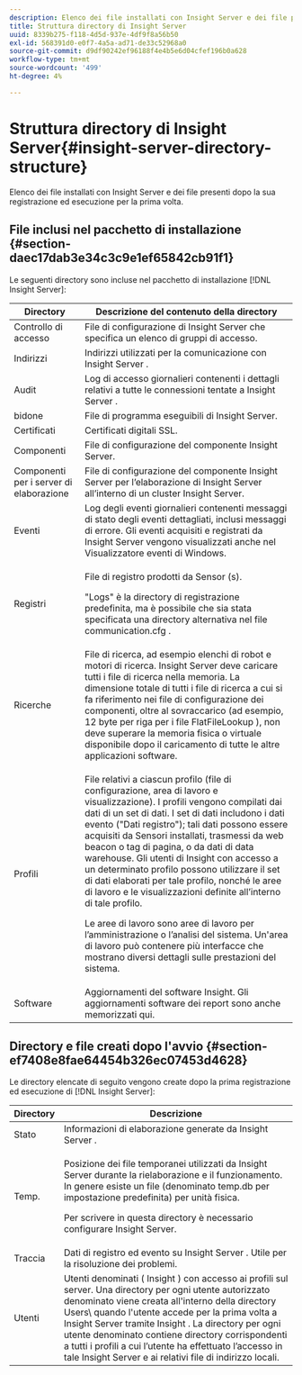 ```yaml
---
description: Elenco dei file installati con Insight Server e dei file presenti dopo la sua registrazione ed esecuzione per la prima volta.
title: Struttura directory di Insight Server
uuid: 8339b275-f118-4d5d-937e-4df9f8a56b50
exl-id: 568391d0-e0f7-4a5a-ad71-de33c52968a0
source-git-commit: d9df90242ef96188f4e4b5e6d04cfef196b0a628
workflow-type: tm+mt
source-wordcount: '499'
ht-degree: 4%

---
```


# Struttura directory di Insight Server{#insight-server-directory-structure}

Elenco dei file installati con Insight Server e dei file presenti dopo la sua registrazione ed esecuzione per la prima volta.

## File inclusi nel pacchetto di installazione {#section-daec17dab3e34c3c9e1ef65842cb91f1}

Le seguenti directory sono incluse nel pacchetto di installazione [!DNL Insight Server]:

<table id="table_CE713A3D671C453A87986E4CD4620EF3"> 
 <thead> 
  <tr> 
   <th colname="col1" class="entry"> Directory </th> 
   <th colname="col2" class="entry"> Descrizione del contenuto della directory </th> 
  </tr> 
 </thead>
 <tbody> 
  <tr> 
   <td colname="col1"> Controllo di accesso </td> 
   <td colname="col2"> <span class="keyword"> File di  </span> configurazione di Insight Server che specifica un elenco di gruppi di accesso. </td> 
  </tr> 
  <tr> 
   <td colname="col1"> Indirizzi </td> 
   <td colname="col2"> Indirizzi utilizzati per la comunicazione con <span class="keyword"> Insight Server </span>. </td> 
  </tr> 
  <tr> 
   <td colname="col1"> Audit </td> 
   <td colname="col2"> Log di accesso giornalieri contenenti i dettagli relativi a tutte le connessioni tentate a <span class="keyword"> Insight Server </span>. </td> 
  </tr> 
  <tr> 
   <td colname="col1"> bidone </td> 
   <td colname="col2"> <span class="keyword"> File di programma  </span> eseguibili di Insight Server. </td> 
  </tr> 
  <tr> 
   <td colname="col1"> Certificati </td> 
   <td colname="col2"> Certificati digitali SSL. </td> 
  </tr> 
  <tr> 
   <td colname="col1"> Componenti </td> 
   <td colname="col2"> <span class="keyword"> File di configurazione del  </span> componente Insight Server. </td> 
  </tr> 
  <tr> 
   <td colname="col1"> Componenti per i server di elaborazione </td> 
   <td colname="col2"> <span class="keyword"> File di configurazione del  </span> componente Insight Server per l’elaborazione di  <span class="keyword"> Insight Server  </span> all’interno di un  <span class="keyword"> cluster  </span> Insight Server. </td> 
  </tr> 
  <tr> 
   <td colname="col1"> Eventi </td> 
   <td colname="col2"> Log degli eventi giornalieri contenenti messaggi di stato degli eventi dettagliati, inclusi messaggi di errore. Gli eventi acquisiti e registrati da <span class="keyword"> Insight Server </span> vengono visualizzati anche nel Visualizzatore eventi di Windows. </td> 
  </tr> 
  <tr> 
   <td colname="col1"> Registri  </td> 
   <td colname="col2"> <p>File di registro prodotti da <span class="wintitle"> Sensor </span>(s). </p> <p>"Logs" è la directory di registrazione predefinita, ma è possibile che sia stata specificata una directory alternativa nel file <span class="filepath"> communication.cfg </span>. </p> </td> 
  </tr> 
  <tr> 
   <td colname="col1"> Ricerche </td> 
   <td colname="col2"> File di ricerca, ad esempio elenchi di robot e motori di ricerca. <span class="keyword"> Insight Server  </span> deve caricare tutti i file di ricerca nella memoria. La dimensione totale di tutti i file di ricerca a cui si fa riferimento nei file di configurazione dei componenti, oltre al sovraccarico (ad esempio, 12 byte per riga per i file <span class="filepath"> FlatFileLookup </span>), non deve superare la memoria fisica o virtuale disponibile dopo il caricamento di tutte le altre applicazioni software. </td> 
  </tr> 
  <tr> 
   <td colname="col1"> Profili </td> 
   <td colname="col2"> <p>File relativi a ciascun profilo (file di configurazione, area di lavoro e visualizzazione). I profili vengono compilati dai dati di un set di dati. I set di dati includono i dati evento ("Dati registro"); tali dati possono essere acquisiti da <span class="wintitle"> Sensori </span> installati, trasmessi da web beacon o tag di pagina, o da dati di data warehouse. <span class="keyword"> Gli  </span> utenti di Insight con accesso a un determinato profilo possono utilizzare il set di dati elaborati per tale profilo, nonché le aree di lavoro e le visualizzazioni definite all’interno di tale profilo. </p> <p>Le aree di lavoro sono aree di lavoro per l’amministrazione o l’analisi del sistema. Un'area di lavoro può contenere più interfacce che mostrano diversi dettagli sulle prestazioni del sistema. </p> </td> 
  </tr> 
  <tr> 
   <td colname="col1"> Software </td> 
   <td colname="col2"> <span class="keyword"> Aggiornamenti  </span> del software Insight. Gli aggiornamenti software dei report sono anche memorizzati qui. </td> 
  </tr> 
 </tbody> 
</table>

## Directory e file creati dopo l&#39;avvio {#section-ef7408e8fae64454b326ec07453d4628}

Le directory elencate di seguito vengono create dopo la prima registrazione ed esecuzione di [!DNL Insight Server]:

<table id="table_89CC9F3E568044C8A0072BF0A6EDCCEF"> 
 <thead> 
  <tr> 
   <th colname="col1" class="entry"> Directory </th> 
   <th colname="col2" class="entry"> Descrizione </th> 
  </tr> 
 </thead>
 <tbody> 
  <tr> 
   <td colname="col1"> Stato </td> 
   <td colname="col2"> Informazioni di elaborazione generate da <span class="keyword"> Insight Server </span>. </td> 
  </tr> 
  <tr> 
   <td colname="col1"> Temp. </td> 
   <td colname="col2"> <p>Posizione dei file temporanei utilizzati da <span class="keyword"> Insight Server </span> durante la rielaborazione e il funzionamento. In genere esiste un file (denominato <span class="filepath"> temp.db </span> per impostazione predefinita) per unità fisica. </p> <p> <span class="keyword"> Per scrivere in questa directory  </span> è necessario configurare Insight Server. </p> </td> 
  </tr> 
  <tr> 
   <td colname="col1"> Traccia </td> 
   <td colname="col2"> Dati di registro ed evento su <span class="keyword"> Insight Server </span>. Utile per la risoluzione dei problemi. </td> 
  </tr> 
  <tr> 
   <td colname="col1"> Utenti </td> 
   <td colname="col2"> Utenti denominati ( <span class="keyword"> Insight </span>) con accesso ai profili sul server. Una directory per ogni utente autorizzato denominato viene creata all'interno della directory Users\ quando l'utente accede per la prima volta a <span class="keyword"> Insight Server </span> tramite <span class="keyword"> Insight </span>. La directory per ogni utente denominato contiene directory corrispondenti a tutti i profili a cui l’utente ha effettuato l’accesso in tale <span class="keyword"> Insight Server </span> e ai relativi file di indirizzo locali. </td> 
  </tr> 
 </tbody> 
</table>

